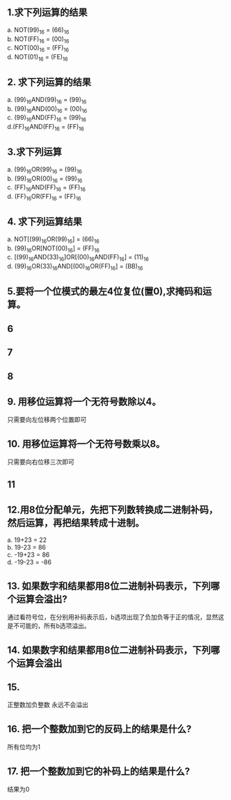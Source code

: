 ## 1.求下列运算的结果

a. NOT(99)<sub>16</sub> = (66)<sub>16</sub>  
b. NOT(FF)<sub>16</sub> = (00)<sub>16</sub>  
c. NOT(00)<sub>16</sub> = (FF)<sub>16</sub>  
d. NOT(01)<sub>16</sub> = (FE)<sub>16</sub>

## 2. 求下列运算的结果

a. (99)<sub>16</sub>AND(99)<sub>16</sub> = (99)<sub>16</sub>  
b. (99)<sub>16</sub>AND(00)<sub>16</sub> = (00)<sub>16</sub>  
c. (99)<sub>16</sub>AND(FF)<sub>16</sub> = (99)<sub>16</sub>  
d.(FF)<sub>16</sub>AND(FF)<sub>16</sub> = (FF)<sub>16</sub>

## 3.求下列运算

a. (99)<sub>16</sub>OR(99)<sub>16</sub> = (99)<sub>16</sub>  
b. (99)<sub>16</sub>OR(00)<sub>16</sub> = (99)<sub>16</sub>  
c. (FF)<sub>16</sub>AND(FF)<sub>16</sub> = (FF)<sub>16</sub>  
d. (FF)<sub>16</sub>OR(FF)<sub>16</sub> = (FF)<sub>16</sub>

## 4. 求下列运算结果

a. NOT[(99)<sub>16</sub>OR(99)<sub>16</sub>] = (66)<sub>16</sub>  
b. (99)<sub>16</sub>OR[NOT(00)<sub>16</sub>] = (FF)<sub>16</sub>  
c. [(99)<sub>16</sub>AND(33)<sub>16</sub>]OR[(00)<sub>16</sub>AND(FF)<sub>16</sub>] = (11)<sub>16</sub>  
d. (99)<sub>16</sub>OR(33)<sub>16</sub>AND[(00)<sub>16</sub>OR(FF)<sub>16</sub>] = (BB)<sub>16</sub>

## 5.要将一个位模式的最左4位复位(置0),求掩码和运算。

## 6 

## 7

## 8

## 9. 用移位运算将一个无符号数除以4。

只需要向左位移两个位置即可

## 10. 用移位运算将一个无符号数乘以8。

只需要向右位移三次即可

## 11

## 12.用8位分配单元，先把下列数转换成二进制补码，然后运算，再把结果转成十进制。

a. 19+23 = 22  
b. 19-23 = 86  
c. -19+23 = 86  
d. -19-23 = -86  

## 13. 如果数字和结果都用8位二进制补码表示，下列哪个运算会溢出?

通过看符号位，在分别用补码表示后，b选项出现了负加负等于正的情况，显然这是不可能的，所有b选项溢出。

## 14. 如果数字和结果都用8位二进制补码表示，下列哪个运算会溢出

## 15. 

正整数加负整数 永远不会溢出

## 16. 把一个整数加到它的反码上的结果是什么?

所有位均为1

## 17. 把一个整数加到它的补码上的结果是什么?

结果为0
